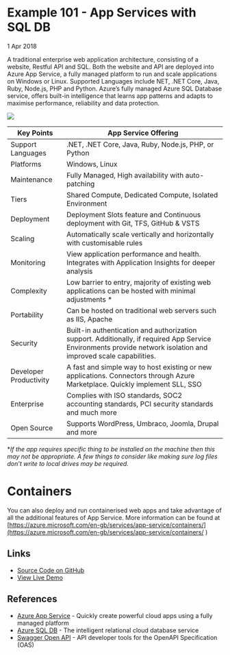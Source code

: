 # Example 101 - App Services with SQL DB
1 Apr 2018

A traditional enterprise web application architecture, consisting of a website, Restful API and SQL. Both the website and API are deployed into Azure App Service, a fully managed platform to run and scale applications on Windows or Linux. Supported Languages include NET, .NET Core, Java, Ruby, Node.js, PHP and Python. Azure’s fully managed Azure SQL Database service, offers built-in intelligence that learns app patterns and adapts to maximise performance, reliability and data protection.

![](http://www.azurelists.com/images/architecture101.png)

Key Points | App Service Offering	
--- | ---	
Support Languages | .NET, .NET Core, Java, Ruby, Node.js, PHP, or Python	
Platforms |	Windows, Linux
Maintenance | Fully Managed, High availability with auto-patching	
Tiers |	Shared Compute, Dedicated Compute, Isolated Environment	
Deployment |	Deployment Slots feature and Continuous deployment with Git, TFS, GitHub & VSTS		
Scaling |	Automatically scale vertically and horizontally with customisable rules
Monitoring | View application performance and health. Integrates with Application Insights for deeper analysis
Complexity | Low barrier to entry, majority of existing web applications can be hosted with minimal adjustments * 
Portability |	Can be hosted on traditional web servers such as IIS, Apache	
Security | Built-in authentication and authorization support. Additionally, if required App Service Environments provide network isolation and improved scale capabilities.
Developer Productivity |	A fast and simple way to host existing or new applications. Connectors through Azure Marketplace. Quickly implement SLL, SSO
Enterprise | Complies with ISO standards, SOC2 accounting standards, PCI security standards and much more
Open Source | Supports WordPress, Umbraco, Joomla, Drupal and more

**If the app requires specific thing to be installed on the machine then this may not be appropriate. A few things to consider like making sure log files don’t write to local drives may be required.*
				

# Containers				
You can also deploy and run containerised web apps and take advantage of all the additional features of App Service. More information can be found at [https://azure.microsoft.com/en-gb/services/app-service/containers/](https://azure.microsoft.com/en-gb/services/app-service/containers/			)			
## Links

*   [Source Code on GitHub](https://github.com/AzureDemos/AzureLists/)
*   [View Live Demo](#)


## References

*   [Azure App Service](https://azure.microsoft.com/en-gb/services/app-service/) - Quickly create powerful cloud apps using a fully managed platform
*   [Azure SQL DB](https://azure.microsoft.com/en-gb/services/sql-database/) - The intelligent relational cloud database service
*   [Swagger Open API](https://swagger.io/) - API developer tools for the OpenAPI Specification (OAS)
